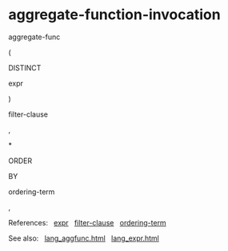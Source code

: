 # aggregate\-function\-invocation








aggregate\-func



(





DISTINCT







expr



)



filter\-clause












,





\*











ORDER



BY



ordering\-term

,






  

  

References:   [expr](./expr.html)   [filter\-clause](./filter-clause.html)   [ordering\-term](./ordering-term.html)  

See also:   [lang\_aggfunc.html](../lang_aggfunc.html)   [lang\_expr.html](../lang_expr.html)

